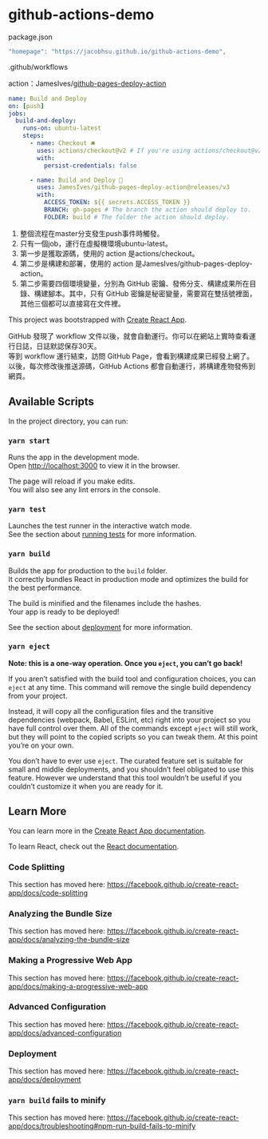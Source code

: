 # github-actions-demo

package.json

```js
"homepage": "https://jacobhsu.github.io/github-actions-demo",
```

.github/workflows

 action：JamesIves/[github-pages-deploy-action](https://github.com/marketplace/actions/deploy-to-github-pages)  

```yml
name: Build and Deploy
on: [push]
jobs:
  build-and-deploy:
    runs-on: ubuntu-latest
    steps:
      - name: Checkout 🛎️
        uses: actions/checkout@v2 # If you're using actions/checkout@v2 you must set persist-credentials to false in most cases for the deployment to work correctly.
        with:
          persist-credentials: false

      - name: Build and Deploy 🚀
        uses: JamesIves/github-pages-deploy-action@releases/v3
        with:
          ACCESS_TOKEN: ${{ secrets.ACCESS_TOKEN }}
          BRANCH: gh-pages # The branch the action should deploy to.
          FOLDER: build # The folder the action should deploy.

```

1. 整個流程在master分支發生push事件時觸發。 
2. 只有一個job，運行在虛擬機環境ubuntu-latest。
3. 第一步是獲取源碼，使用的 action 是actions/checkout。
4. 第二步是構建和部署，使用的 action 是JamesIves/github-pages-deploy-action。
5. 第二步需要四個環境變量，分別為 GitHub 密鑰、發佈分支、構建成果所在目錄、構建腳本。其中，只有 GitHub 密鑰是秘密變量，需要寫在雙括號裡面，其他三個都可以直接寫在文件裡。

This project was bootstrapped with [Create React App](https://github.com/facebook/create-react-app).

GitHub 發現了 workflow 文件以後，就會自動運行。你可以在網站上實時查看運行日誌，日誌默認保存30天。  
等到 workflow 運行結束，訪問 GitHub Page，會看到構建成果已經發上網了。
以後，每次修改後推送源碼，GitHub Actions 都會自動運行，將構建產物發佈到網頁。  

## Available Scripts

In the project directory, you can run:

### `yarn start`

Runs the app in the development mode.<br />
Open [http://localhost:3000](http://localhost:3000) to view it in the browser.

The page will reload if you make edits.<br />
You will also see any lint errors in the console.

### `yarn test`

Launches the test runner in the interactive watch mode.<br />
See the section about [running tests](https://facebook.github.io/create-react-app/docs/running-tests) for more information.

### `yarn build`

Builds the app for production to the `build` folder.<br />
It correctly bundles React in production mode and optimizes the build for the best performance.

The build is minified and the filenames include the hashes.<br />
Your app is ready to be deployed!

See the section about [deployment](https://facebook.github.io/create-react-app/docs/deployment) for more information.

### `yarn eject`

**Note: this is a one-way operation. Once you `eject`, you can’t go back!**

If you aren’t satisfied with the build tool and configuration choices, you can `eject` at any time. This command will remove the single build dependency from your project.

Instead, it will copy all the configuration files and the transitive dependencies (webpack, Babel, ESLint, etc) right into your project so you have full control over them. All of the commands except `eject` will still work, but they will point to the copied scripts so you can tweak them. At this point you’re on your own.

You don’t have to ever use `eject`. The curated feature set is suitable for small and middle deployments, and you shouldn’t feel obligated to use this feature. However we understand that this tool wouldn’t be useful if you couldn’t customize it when you are ready for it.

## Learn More

You can learn more in the [Create React App documentation](https://facebook.github.io/create-react-app/docs/getting-started).

To learn React, check out the [React documentation](https://reactjs.org/).

### Code Splitting

This section has moved here: https://facebook.github.io/create-react-app/docs/code-splitting

### Analyzing the Bundle Size

This section has moved here: https://facebook.github.io/create-react-app/docs/analyzing-the-bundle-size

### Making a Progressive Web App

This section has moved here: https://facebook.github.io/create-react-app/docs/making-a-progressive-web-app

### Advanced Configuration

This section has moved here: https://facebook.github.io/create-react-app/docs/advanced-configuration

### Deployment

This section has moved here: https://facebook.github.io/create-react-app/docs/deployment

### `yarn build` fails to minify

This section has moved here: https://facebook.github.io/create-react-app/docs/troubleshooting#npm-run-build-fails-to-minify
